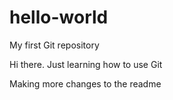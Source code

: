 # hello-world
My first Git repository

Hi there. Just learning how to use Git

Making more changes to the readme
